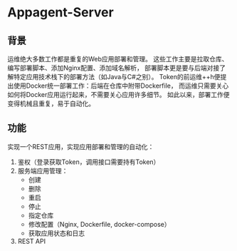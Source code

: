 # Appagent-Server

## 背景

运维绝大多数工作都是重复的Web应用部署和管理。
这些工作主要是拉取仓库、编写部署脚本、添加Nginx配置、添加域名解析，
部署脚本更是要与后端对接了解特定应用技术栈下的部署方法（如Java与C#之别）。
Token的前运维++h便提出使用Docker统一部署工作：后端在仓库中附带Dockerfile，
而运维只需要关心如何将Docker应用运行起来，不需要关心应用许多细节。
如此以来，部署工作便变得机械且重复，易于自动化。

## 功能

实现一个REST应用，实现应用部署和管理的自动化：

1. 鉴权（登录获取Token，调用接口需要持有Token）
2. 服务端应用管理：
   - 创建
   - 删除
   - 重启
   - 停止
   - 指定仓库
   - 修改配置（Nginx, Dockerfile, docker-compose）
   - 获取应用状态和日志
3. REST API
